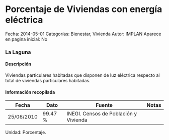 Porcentaje de Viviendas con energía eléctrica
=====

Fecha: 2014-05-01
Categorías: Bienestar, Vivienda
Autor: IMPLAN
Aparece en pagina inicial: No

### La Laguna

#### Descripción

Viviendas particulares habitadas que disponen de luz eléctrica respecto al total de viviendas particulares habitadas.

<!-- break -->

#### Información recopilada

<table class="table table-hover table-bordered matriz">
  <thead>
    <tr><th>Fecha</th><th>Dato</th><th>Fuente</th><th>Notas</th></tr>
  </thead>
  <tbody>
    <tr><td class="centrado">25/06/2010</td><td class="derecha">99.47 %</td><td>INEGI. Censos de Población y Vivienda</td><td></td></tr>
  </tbody>
</table>

Unidad: Porcentaje.
